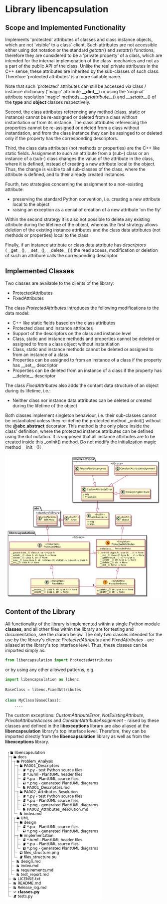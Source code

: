 # Library libencapsulation

## Scope and Implemented Functionality

Implements 'protected' attributes of classes and class instance objects, which are not 'visible' to a class\` client. Such attributes are not accessible either using dot notation or the standard *getattr*() and *setattr*() functions, therefore they are considered to be a 'private property' of a class, which are intended for the internal implemenation of the class\` mechanics and not as a part of the public API of the class. Unlike the real private attributes in the C++ sense, these attributes are inherited by the sub-classes of such class. Therefore 'protected attributes' is a more suitable name.

Note that such 'protected' attributes can still be accessed via class / instance dictionary ('magic' attribute **\_\_dict\_\_**) or using the 'original' attribute resolution 'magic' methods *\_\_getattribute\_\_*() and *\_\_setattr\_\_*() of the **type** and **object** classes respectively.

Second, the class attributes referencing any method (class, static or instance) cannot be re-assigned or deleted from a class without instantiation or from its instance. The class attributes referencing the properties cannot be re-assigned or deleted from a class without instantiation, and from the class instance they can be assinged to or deleted only if the property has the corresponding descriptors.

Third, the class data attributes (not methods or properties) are the C++ like static fields. Assignment to such an attribute from a (sub-) class or an instance of a (sub-) class changes the value of the attribute in the class, where it is defined, instead of creating a new attribute local to the object. Thus, the change is visible to all sub-classes of the class, where the attribute is defined, and to their already created instances.

Fourth, two strategies concerning the assignment to a non-existing attribute:

* preserving the standard Python convention, i.e. creating a new attribute local to the object
* raising an exception as a denial of creation of a new attribute 'on the fly'

Within the second strategy it is also not possible to delete any existing attribute during the lifetime of the object, whereas the first strategy allows deletion of the existing instance attributes and the class data attributes (not methods or properties) local to the class

Finally, if an instance attribute or class data attribute has *descriptors* (\_\_get\_\_(), \_\_set\_\_(), \_\_delete\_\_()) the read access, modification or deletion of such an attribure calls the corresponding descriptor.

## Implemented Classes

Two classes are available to the clients of the library:

* ProtectedAttributes
* FixedAttributes

The class *ProtectedAttributes* introduces the following modifications to the data model:

* C++ like static fields based on the class attributes
* Protected class and instance attributes
* Support of the descriptors on the class and instance level
* Class, static and instance methods and properties cannot be deleted or assigned to from a class object without instantiation
* Class, static and instance methods cannot be deleted or assigned to from an instance of a class
* Properties can be assigned to from an instance of a class if the property has \_\_set\_\_ descriptor
* Properties can be deleted from an instance of a class if the property has \_\_delete\_\_ descriptor

The class *FixedAttributes* also adds the contant data structure of an object during its lifetime, i.e.:

* Neither class nor instance data attributes can be deleted or created during the lifetime of the object

Both classes implement singleton behaviour, i.e. their sub-classes cannot be instantiated unless they re-define the protected method \_onInit() without the **@abc.abstract** decorator. This method is the only place inside the class' definition, where the protected instance attributes can be defined using the dot notation. It is supposed that all instance attributes are to be created inside this \_onInit() method. Do not modify the initialization magic method \_\_init\_\_()!

![Class diagram of the library](./docs/UML/implementation/classes.png)

## Content of the Library

All functionality of the library is implemented within a single Python module **classes**, and all other files within the library are for testing and documentation, see the diaram below. The only two classes intended for the use by the library's clients: *ProtectedAttributes* and *FixedAttributes* - are aliased at the library's top interface level. Thus, these classes can be imported simply as:

```python
from libencapsulation import ProtectedAttributes
```

or by using any other allowed patterns, e.g.

```python
import libencapsulation as libenc

BaseClass = libenc.FixedAttributes

class MyClass(BaseClass):
    ....
```

The custom exceptions: *CustomAttributeError*, *NotExistingAttribute*, *PrivateAttributeAccess* and *ConstantAttributeAssignment* - raised by these classes and defined in the **libexceptions** library are also aliased at the **libencapsulation** library's top interface level. Therefore, they can be imported directly from the **libencapsulation** library as well as from the **libexceptions** library.

![File structure diagram](./docs/UML/files_structure.png)
